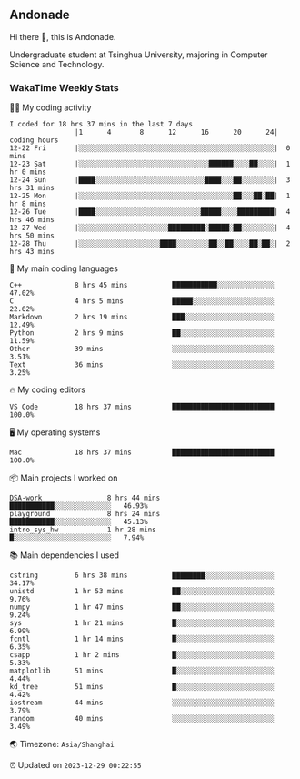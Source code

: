 ## Andonade

Hi there 👋, this is Andonade.

Undergraduate student at Tsinghua University, majoring in Computer Science and Technology.

### WakaTime Weekly Stats

🧑‍💻 My coding activity 

```text
I coded for 18 hrs 37 mins in the last 7 days
          		|1      4       8      12      16      20      24|	coding hours
12-22 Fri		|░░░░░░░░░░░░░░░░░░░░░░░░░░░░░░░░░░░░░░░░░░░░░░░░|	0 mins
12-23 Sat		|░░░░░░░░░░░░░░░░░░░░░░░░░░░░░░░░██████░░░░██░░░░|	1 hr 0 mins
12-24 Sun		|████░░░░░░░░░░░░░░░░░░░░░░░░░░░████░░░██░░░░░░░░|	3 hrs 31 mins
12-25 Mon		|░░░░░░░░░░░░░░░░░░░░░░░░░░░░░░░░░░░░░░██░░░██░██|	1 hr 8 mins
12-26 Tue		|████░░░░░░░░░░░░░░░░░░░░░░░░░░█████░░░░█████████|	4 hrs 46 mins
12-27 Wed		|░░░░░░░░░░░░░░░░░░░░░░█████████░█████░██░░░░░░░░|	4 hrs 50 mins
12-28 Thu		|░░░░░░░░░░░░░░░░░░░░████░░░░░░░░██░░██░░░░██░██░|	2 hrs 43 mins
```

🌱 My main coding languages 

```text
C++            	8 hrs 45 mins       	███████████░░░░░░░░░░░░░░	47.02%
C              	4 hrs 5 mins        	█████░░░░░░░░░░░░░░░░░░░░	22.02%
Markdown       	2 hrs 19 mins       	███░░░░░░░░░░░░░░░░░░░░░░	12.49%
Python         	2 hrs 9 mins        	██░░░░░░░░░░░░░░░░░░░░░░░	11.59%
Other          	39 mins             	░░░░░░░░░░░░░░░░░░░░░░░░░	3.51%
Text           	36 mins             	░░░░░░░░░░░░░░░░░░░░░░░░░	3.25%
```

🔥 My coding editors 

```text
VS Code        	18 hrs 37 mins      	█████████████████████████	100.0%
```

🖥️ My operating systems 

```text
Mac            	18 hrs 37 mins      	█████████████████████████	100.0%
```

📦 Main projects I worked on 

```text
DSA-work            	8 hrs 44 mins       	███████████░░░░░░░░░░░░░░	46.93%
playground          	8 hrs 24 mins       	███████████░░░░░░░░░░░░░░	45.13%
intro_sys_hw        	1 hr 28 mins        	█░░░░░░░░░░░░░░░░░░░░░░░░	7.94%
```

📚 Main dependencies I used 

```text
cstring        	6 hrs 38 mins       	████████░░░░░░░░░░░░░░░░░	34.17%
unistd         	1 hr 53 mins        	██░░░░░░░░░░░░░░░░░░░░░░░	9.76%
numpy          	1 hr 47 mins        	██░░░░░░░░░░░░░░░░░░░░░░░	9.24%
sys            	1 hr 21 mins        	█░░░░░░░░░░░░░░░░░░░░░░░░	6.99%
fcntl          	1 hr 14 mins        	█░░░░░░░░░░░░░░░░░░░░░░░░	6.35%
csapp          	1 hr 2 mins         	█░░░░░░░░░░░░░░░░░░░░░░░░	5.33%
matplotlib     	51 mins             	█░░░░░░░░░░░░░░░░░░░░░░░░	4.44%
kd_tree        	51 mins             	█░░░░░░░░░░░░░░░░░░░░░░░░	4.42%
iostream       	44 mins             	░░░░░░░░░░░░░░░░░░░░░░░░░	3.79%
random         	40 mins             	░░░░░░░░░░░░░░░░░░░░░░░░░	3.49%
```

🌏 Timezone: `Asia/Shanghai`

⏰ Updated on `2023-12-29 00:22:55`